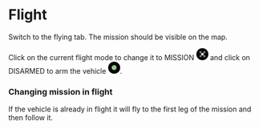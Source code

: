 # Flight

Switch to the flying tab. The mission should be visible on the map.

Click on the current flight mode to change it to MISSION ![](images/quickstart/02_ic_connecting_the_drone_screen_flight-modes.png) and click on DISARMED to arm the vehicle ![](images/quickstart/02_ic_connecting_the_drone_screen_status.png).

### Changing mission in flight
If the vehicle is already in flight it will fly to the first leg of the mission and then follow it.